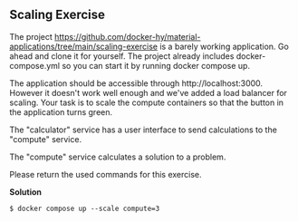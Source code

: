 ## Scaling Exercise ##

The project https://github.com/docker-hy/material-applications/tree/main/scaling-exercise is a barely working application. Go ahead and clone it for yourself. The project already includes docker-compose.yml so you can start it by running docker compose up.

The application should be accessible through http://localhost:3000. However it doesn't work well enough and we've added a load balancer for scaling. Your task is to scale the compute containers so that the button in the application turns green.

The "calculator" service has a user interface to send calculations to the "compute" service.

The "compute" service calculates a solution to a problem.

Please return the used commands for this exercise.

**Solution**

```$ docker compose up --scale compute=3```